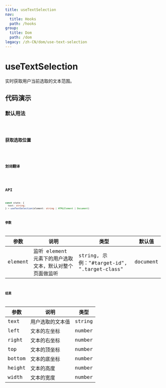 ```yaml
---
title: useTextSelection
nav:
  title: Hooks
  path: /hooks
group:
  title: Dom
  path: /dom
legacy: /zh-CN/dom/use-text-selection
---
```


# useTextSelection

实时获取用户当前选取的文本范围。

## 代码演示

### 默认用法

<code src="./demo/demo1.tsx" />

### 获取选取位置

<code src="./demo/demo2.tsx" />

### 划词翻译

<code src="./demo/demo3.tsx" />


## API

``` typescript
const state: {
  text: string;
} = useTextSelection(element: string | HTMLElement | Document)
```

### 参数

| 参数 | 说明 | 类型 | 默认值 |
|-----|-----|-----|-----|
| element | 监听 element 元素下的用户选取文本，默认对整个页面做监听 | string, 示例："#target-id", ".target-class" | document |

### 结果

| 参数 | 说明 | 类型 |
|-----|-----|-----|
| text | 用户选取的文本值 | string |
| left | 文本的左坐标 | number |
| right | 文本的右坐标 | number |
| top | 文本的顶坐标 | number |
| bottom | 文本的底坐标 | number |
| height | 文本的高度 | number |
| width | 文本的宽度 | number |
